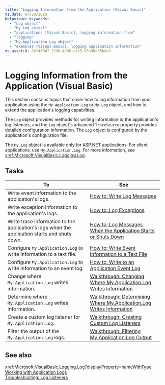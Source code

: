 ```yaml
---
title: "Logging Information from the Application (Visual Basic)"
ms.date: 07/20/2015
helpviewer_keywords: 
  - "Log object"
  - "My.Log object"
  - "applications [Visual Basic], logging information from"
  - "logging"
  - "My.Application.Log object"
  - "examples [Visual Basic], logging application information"
ms.assetid: 8bf4f047-22d6-48d6-aec5-93b98ad5b8e8
---
```

# Logging Information from the Application (Visual Basic)
This section contains topics that cover how to log information from your application using the `My.Application.Log` or `My.Log` object, and how to extend the application's logging capabilities.  
  
 The `Log` object provides methods for writing information to the application's log listeners, and the `Log` object's advanced `TraceSource` property provides detailed configuration information. The `Log` object is configured by the application's configuration file.  
  
 The `My.Log` object is available only for ASP.NET applications. For client applications, use `My.Application.Log`. For more information, see <xref:Microsoft.VisualBasic.Logging.Log>.  
  
## Tasks  
  
|To|See|  
|--------|---------|  
|Write event information to the application's logs.|[How to: Write Log Messages](../../../../visual-basic/developing-apps/programming/log-info/how-to-write-log-messages.md)|  
|Write exception information to the application's logs.|[How to: Log Exceptions](../../../../visual-basic/developing-apps/programming/log-info/how-to-log-exceptions.md)|  
|Write trace information to the application's logs when the application starts and shuts down.|[How to: Log Messages When the Application Starts or Shuts Down](../../../../visual-basic/developing-apps/programming/log-info/how-to-log-messages-when-the-application-starts-or-shuts-down.md)|  
|Configure `My.Application.Log` to write information to a text file.|[How to: Write Event Information to a Text File](../../../../visual-basic/developing-apps/programming/log-info/how-to-write-event-information-to-a-text-file.md)|  
|Configure `My.Application.Log` to write information to an event log.|[How to: Write to an Application Event Log](../../../../visual-basic/developing-apps/programming/log-info/how-to-write-to-an-application-event-log.md)|  
|Change where `My.Application.Log` writes information.|[Walkthrough: Changing Where My.Application.Log Writes Information](../../../../visual-basic/developing-apps/programming/log-info/walkthrough-changing-where-my-application-log-writes-information.md)|  
|Determine where `My.Application.Log` writes information.|[Walkthrough: Determining Where My.Application.Log Writes Information](../../../../visual-basic/developing-apps/programming/log-info/walkthrough-determining-where-my-application-log-writes-information.md)|  
|Create a custom log listener for `My.Application.Log`.|[Walkthrough: Creating Custom Log Listeners](../../../../visual-basic/developing-apps/programming/log-info/walkthrough-creating-custom-log-listeners.md)|  
|Filter the output of the `My.Application.Log` logs.|[Walkthrough: Filtering My.Application.Log Output](../../../../visual-basic/developing-apps/programming/log-info/walkthrough-filtering-my-application-log-output.md)|  
  
## See also
 <xref:Microsoft.VisualBasic.Logging.Log?displayProperty=nameWithType>  
 [Working with Application Logs](../../../../visual-basic/developing-apps/programming/log-info/working-with-application-logs.md)  
 [Troubleshooting: Log Listeners](../../../../visual-basic/developing-apps/programming/log-info/troubleshooting-log-listeners.md)
